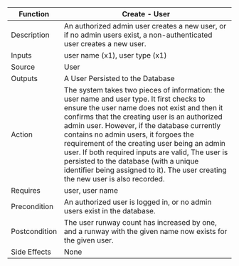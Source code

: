 | Function | Create - User |
| --------------- | --------------- |
| Description | An authorized admin user creates a new user, or if no admin users exist, a non-authenticated user creates a new user. |
| Inputs | user name (x1), user type (x1) |
| Source | User |
| Outputs | A User Persisted to the Database |
| Action | The system takes two pieces of information: the user name and user type. It first checks to ensure the user name does not exist and then it confirms that the creating user is an authorized admin user. However, if the database currently contains no admin users, it forgoes the requirement of the creating user being an admin user. If both required inputs are valid, The user is persisted to the database (with a unique identifier being assigned to it). The user creating the new user is also recorded. |
| Requires | user, user name |
| Precondition | An authorized user is logged in, or no admin users exist in the database. |
| Postcondition | The user runway count has increased by one, and a runway with the given name now exists for the given user. |
| Side Effects | None |
